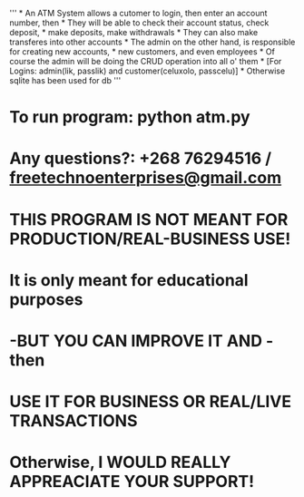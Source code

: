 '''
    * An ATM System allows a cutomer to login, then enter an account number, then 
    * They will be able to check their account status, check deposit, 
    * make deposits, make withdrawals
    * They can also make transferes into other accounts
    * The admin on the other hand, is responsible for creating new accounts, 
    * new customers, and even employees 
    * Of course the admin will be doing the CRUD operation into all o' them
    * [For Logins: admin(lik, passlik) and customer(celuxolo, passcelu)]
    * Otherwise sqlite has been used for db
'''
# ##################################################################
# To run program: python atm.py                                    #
# Any questions?: +268 76294516 / freetechnoenterprises@gmail.com  #
# THIS PROGRAM IS NOT MEANT FOR PRODUCTION/REAL-BUSINESS USE!      #
# It is only meant for educational purposes                        #
# -BUT YOU CAN IMPROVE IT AND - then                               #
# USE IT FOR BUSINESS OR REAL/LIVE TRANSACTIONS                    #
# Otherwise, I WOULD REALLY APPREACIATE YOUR SUPPORT!              #
# ##################################################################



